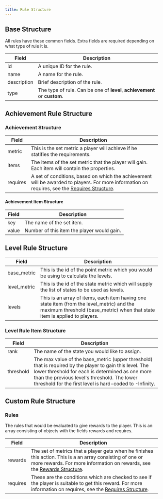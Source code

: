 ```yaml
---
title: Rule Structure
---
```


## Base Structure

All rules have these common fields. Extra fields are required depending on what type of rule it is.

|    Field    |    Description    |
|-------------|-------------------|
| id          | A unique ID for the rule. |
| name        | A name for the rule. |
| description | Brief description of the rule. |
| type        | The type of rule. Can be one of **level**, **achievement** or **custom**. |


## Achievement Rule Structure

### Achievement Structure

|    Field    |    Description    |
|-------------|-------------------|
| metric      | This is the set metric a player will achieve if he statifies the requirements. |
| items       | The items of the set metric that the player will gain. Each item will contain the properties. |
| requires    | A set of conditions, based on which the achievement will be awarded to players. For more information on requires, see the [Requires Structure](requires-structure.md). |


#### Achievement Item Structure

|    Field    |    Description    |
|-------------|-------------------|
| key         | The name of the set item. |
| value       | Number of this item the player would gain. |


## Level Rule Structure

|    Field    |    Description    |
|-------------|-------------------|
| base_metric | This is the id of the point metric which you would be using to calculate the levels. |
| level_metric| This is the id of the state metric which will supply the list of states to be used as levels. |
| levels      | This is an array of items, each item having one state item (from the level_metric) and the maximum threshold (base_metric) when that state item is applied to players. |

### Level Rule Item Structure

|    Field    |    Description    |
|-------------|-------------------|
| rank        | The name of the state you would like to assign. |
| threshold   | The max value of the base_metric (upper threshold) that is required by the player to gain this level. The lower threshold for each is determined as one more than the previous level's threshold. The lower threshold for the first level is hard-coded to -Infinity. |


## Custom Rule Structure

### Rules

The rules that would be evaluated to give rewards to the player. This is an array consisting of objects with the fields rewards and requires.

|    Field    |    Description    |
|-------------|-------------------|
| rewards     | The set of metrics that a player gets when he finishes this action. This is a an array consisting of one or more rewards. For more information on rewards, see the [Rewards Structure](rewards-structure.md). |
| requires    | These are the conditions which are checked to see if the player is suitable to get this reward. For more information on requires, see the [Requires Structure](requires-structure.md). |
